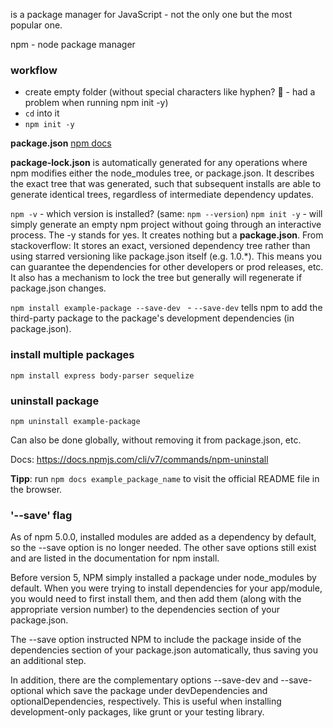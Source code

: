 is a package manager for JavaScript - not the only one but the most popular one.

npm - node package manager

### workflow
- create empty folder 
  (without special characters like hyphen? 🤔 - had a problem when running npm init -y)
- `cd` into it
- `npm init -y`

**package.json** [npm docs](https://docs.npmjs.com/cli/v6/configuring-npm/package-json)

**package-lock.json** is automatically generated for any operations where npm modifies either the node_modules tree, or package.json. It describes the exact tree that was generated, such that subsequent installs are able to generate identical trees, regardless of intermediate dependency updates.

`npm -v` - which version is installed?  (same: `npm --version`)
`npm init -y` - will simply generate an empty npm project without going through an interactive process. The -y stands for yes. It creates nothing but a **package.json**.
From stackoverflow: It stores an exact, versioned dependency tree rather than using starred versioning like package.json itself (e.g. 1.0.*). This means you can guarantee the dependencies for other developers or prod releases, etc. It also has a mechanism to lock the tree but generally will regenerate if package.json changes.

`npm install example-package --save-dev ` - `--save-dev` tells npm to add the third-party package to the package's development dependencies (in package.json).

### install multiple packages
`npm install express body-parser sequelize`

### uninstall package
`npm uninstall example-package`

Can also be done globally, without removing it from package.json, etc.

Docs: https://docs.npmjs.com/cli/v7/commands/npm-uninstall

**Tipp**: run `npm docs example_package_name` to visit the official README file in the browser.

### '--save' flag
As of npm 5.0.0, installed modules are added as a dependency by default, so the --save option is no longer needed. The other save options still exist and are listed in the documentation for npm install.

Before version 5, NPM simply installed a package under node_modules by default. When you were trying to install dependencies for your app/module, you would need to first install them, and then add them (along with the appropriate version number) to the dependencies section of your package.json.

The --save option instructed NPM to include the package inside of the dependencies section of your package.json automatically, thus saving you an additional step.

In addition, there are the complementary options --save-dev and --save-optional which save the package under devDependencies and optionalDependencies, respectively. This is useful when installing development-only packages, like grunt or your testing library.